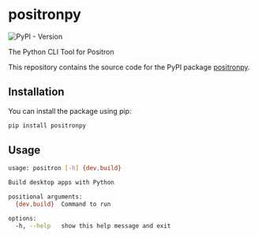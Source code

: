 # positronpy
![PyPI - Version](https://img.shields.io/pypi/v/positronpy)

The Python CLI Tool for Positron

This repository contains the source code for the PyPI package [positronpy](https://pypi.org/project/positronpy/).

## Installation
You can install the package using pip:
```bash
pip install positronpy
```

## Usage
```bash
usage: positron [-h] {dev,build}

Build desktop apps with Python

positional arguments:
  {dev,build}  Command to run

options:
  -h, --help   show this help message and exit
```
